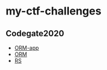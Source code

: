 # my-ctf-challenges

## Codegate2020
* [ORM-app](./codegate2020/ORM)
* [ORM](./codegate2020/ORM)
* [RS](./codegate2020/RS)
